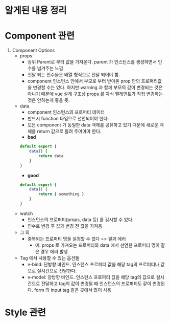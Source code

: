 # 알게된 내용 정리

# Component 관련
1. Component Options
    - props
        - 상위 Parent로 부터 값을 가져온다. parent 가 인스턴스를 생성하면서 인수를 넘겨주는 느낌
        - 전달 되는 인수들은 배열 형식으로 전달 되어야 함.
        - component 인스턴스 안에서 부모로 부터 받아온 prop 안의 프로퍼티값을 변경할 수는 있다. 하지만 warning 과 함께 부모의 값이 변경되는 것은 아니기 때문에 vue 설계 구조상 props 를 자식 엘레먼트가 직접 변경하는 것은 안하는게 좋을 듯.
    - data
        - component 인스턴스의 프로퍼티 데이터
        - 반드시 function 타입으로 선언되어야 한다.
        - 모든 component 가 동일한 data 객체를 공유하고 있기 때문에 새로운 객체를 return 값으로 돌려 주어야야 한다.
        - **bad**
        ```javascript
        default export {
            data() {
                return data
            }
        }
        ```
        - **good**
        ```javascript
        default export {
            data() {
                return { something }
            }
        }
        ```
    - watch
        - 인스턴스의 프로퍼티(props, data 등) 를 감시할 수 있다.
        - 인수로 변경 후 값과 변경 전 값을 가져옴
    - 그 외
        - 중복되는 프로퍼티 명을 설정할 수 없다 => 결과 에러
            - 예: props 로 가져오는 프로퍼티와 data 에서 선언한 프로퍼티 명이 같은 경우 에러 발생
    - Tag 에서 사용할 수 있는 옵션들
        - v-bind: 단방향 바인드. 인스턴스 프로퍼티 값을 해당 tag의 프로퍼티나 값으로 실시간으로 전달한다.
        - v-model: 양방향 바인드. 인스턴스 프로퍼티 값을 해당 tag의 값으로 실시간으로 전달하고 tag의 값이 변경될 때 인스턴스의 프로퍼티도 같이 변경된다. form 의 input tag 같은 곳에서 많이 사용

# Style 관련
